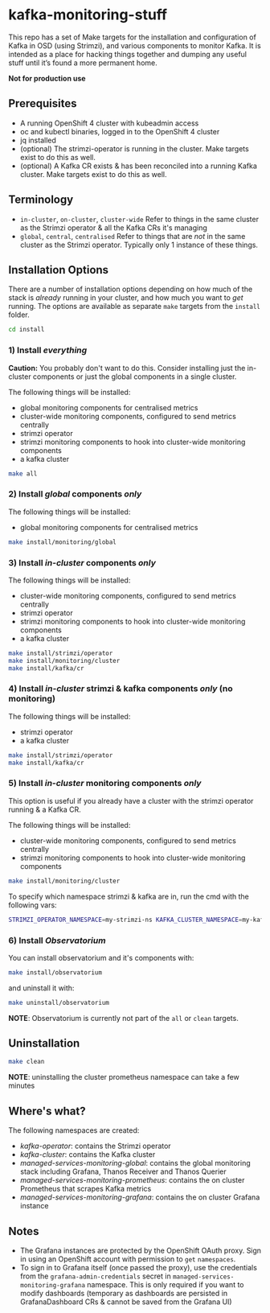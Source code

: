 # kafka-monitoring-stuff

This repo has a set of Make targets for the installation and configuration of Kafka in OSD (using Strimzi), and various components to monitor Kafka.
It is intended as a place for hacking things together and dumping any useful stuff until it’s found a more permanent home.

**Not for production use**

## Prerequisites

- A running OpenShift 4 cluster with kubeadmin access
- oc and kubectl binaries, logged in to the OpenShift 4 cluster
- jq installed
- (optional) The strimzi-operator is running in the cluster. Make targets exist to do this as well.
- (optional) A Kafka CR exists & has been reconciled into a running Kafka cluster. Make targets exist to do this as well.

## Terminology

- `in-cluster`, `on-cluster`, `cluster-wide` Refer to things in the same cluster as the Strimzi operator & all the Kafka CRs it's managing
- `global`, `central`, `centralised` Refer to things that are *not* in the same cluster as the Strimzi operator. Typically only 1 instance of these things.

## Installation Options

There are a number of installation options depending on how much of the stack is *already* running in your cluster, and how much you want to *get* running.
The options are available as separate `make` targets from the `install` folder.

```sh
cd install
```

### 1) Install *everything*

**Caution:** You probably don't want to do this. Consider installing just the in-cluster components or just the global components in a single cluster.

The following things will be installed:

* global monitoring components for centralised metrics
* cluster-wide monitoring components, configured to send metrics centrally
* strimzi operator
* strimzi monitoring components to hook into cluster-wide monitoring components
* a kafka cluster

```sh
make all
```

<h3>2) Install <em>global</em> components <em>only</em></h3>

The following things will be installed:

* global monitoring components for centralised metrics

```sh
make install/monitoring/global
```

### 3) Install *in-cluster* components *only*

The following things will be installed:

* cluster-wide monitoring components, configured to send metrics centrally
* strimzi operator
* strimzi monitoring components to hook into cluster-wide monitoring components
* a kafka cluster

```sh
make install/strimzi/operator
make install/monitoring/cluster
make install/kafka/cr
```

### 4) Install *in-cluster* strimzi & kafka components *only* (no monitoring)

The following things will be installed:

* strimzi operator
* a kafka cluster

```sh
make install/strimzi/operator
make install/kafka/cr
```

### 5) Install *in-cluster* monitoring components *only*

This option is useful if you already have a cluster with the strimzi operator running & a Kafka CR.

The following things will be installed:

* cluster-wide monitoring components, configured to send metrics centrally
* strimzi monitoring components to hook into cluster-wide monitoring components


```sh
make install/monitoring/cluster
```

To specify which namespace strimzi & kafka are in, run the cmd with the following vars:

```sh
STRIMZI_OPERATOR_NAMESPACE=my-strimzi-ns KAFKA_CLUSTER_NAMESPACE=my-kafka-ns make install/monitoring/cluster
```

### 6) Install *Observatorium*

You can install observatorium and it's components with:

```sh
make install/observatorium
```

and uninstall it with:

```sh
make uninstall/observatorium
```

__NOTE__: Observatorium is currently not part of the `all` or `clean` targets.

## Uninstallation

```sh
make clean
```

__NOTE__: uninstalling the cluster prometheus namespace can take a few minutes

## Where's what?

The following namespaces are created:

* *kafka-operator*: contains the Strimzi operator
* *kafka-cluster*: contains the Kafka cluster
* *managed-services-monitoring-global*: contains the global monitoring stack including Grafana, Thanos Receiver and Thanos Querier
* *managed-services-monitoring-prometheus*: contains the on cluster Prometheus that scrapes Kafka metrics
* *managed-services-monitoring-grafana*: contains the on cluster Grafana instance

## Notes

* The Grafana instances are protected by the OpenShift OAuth proxy. Sign in using an OpenShift account with permission to `get` `namespaces`.
* To sign in to Grafana itself (once passed the proxy), use the credentials from the `grafana-admin-credentials` secret in `managed-services-monitoring-grafana` namespace. This is only required if you want to modify dashboards (temporary as dashboards are persisted in GrafanaDashboard CRs & cannot be saved from the Grafana UI)
